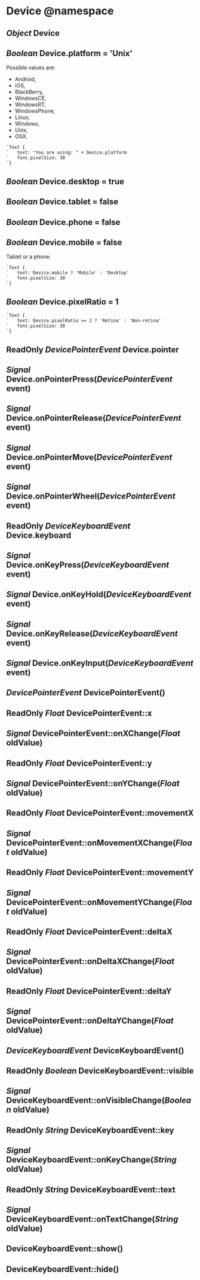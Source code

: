 Device @namespace
=================

*Object* Device
---------------

*Boolean* Device.platform = 'Unix'
----------------------------------

Possible values are:
 - Android,
 - iOS,
 - BlackBerry,
 - WindowsCE,
 - WindowsRT,
 - WindowsPhone,
 - Linux,
 - Windows,
 - Unix,
 - OSX.

```nml
`Text {
`   text: "You are using: " + Device.platform
`   font.pixelSize: 30
`}
```

*Boolean* Device.desktop = true
-------------------------------

*Boolean* Device.tablet = false
-------------------------------

*Boolean* Device.phone = false
------------------------------

*Boolean* Device.mobile = false
-------------------------------

Tablet or a phone.

```nml
`Text {
`   text: Device.mobile ? 'Mobile' : 'Desktop'
`   font.pixelSize: 30
`}
```

*Boolean* Device.pixelRatio = 1
-------------------------------

```nml
`Text {
`   text: Device.pixelRatio >= 2 ? 'Retina' : 'Non-retina'
`   font.pixelSize: 30
`}
```

ReadOnly *DevicePointerEvent* Device.pointer
--------------------------------------------

*Signal* Device.onPointerPress(*DevicePointerEvent* event)
----------------------------------------------------------

*Signal* Device.onPointerRelease(*DevicePointerEvent* event)
------------------------------------------------------------

*Signal* Device.onPointerMove(*DevicePointerEvent* event)
---------------------------------------------------------

*Signal* Device.onPointerWheel(*DevicePointerEvent* event)
----------------------------------------------------------

ReadOnly *DeviceKeyboardEvent* Device.keyboard
----------------------------------------------

*Signal* Device.onKeyPress(*DeviceKeyboardEvent* event)
-------------------------------------------------------

*Signal* Device.onKeyHold(*DeviceKeyboardEvent* event)
------------------------------------------------------

*Signal* Device.onKeyRelease(*DeviceKeyboardEvent* event)
---------------------------------------------------------

*Signal* Device.onKeyInput(*DeviceKeyboardEvent* event)
-------------------------------------------------------

*DevicePointerEvent* DevicePointerEvent()
-----------------------------------------

ReadOnly *Float* DevicePointerEvent::x
--------------------------------------

## *Signal* DevicePointerEvent::onXChange(*Float* oldValue)

ReadOnly *Float* DevicePointerEvent::y
--------------------------------------

## *Signal* DevicePointerEvent::onYChange(*Float* oldValue)

ReadOnly *Float* DevicePointerEvent::movementX
----------------------------------------------

## *Signal* DevicePointerEvent::onMovementXChange(*Float* oldValue)

ReadOnly *Float* DevicePointerEvent::movementY
----------------------------------------------

## *Signal* DevicePointerEvent::onMovementYChange(*Float* oldValue)

ReadOnly *Float* DevicePointerEvent::deltaX
----------------------------------------------

## *Signal* DevicePointerEvent::onDeltaXChange(*Float* oldValue)

ReadOnly *Float* DevicePointerEvent::deltaY
----------------------------------------------

## *Signal* DevicePointerEvent::onDeltaYChange(*Float* oldValue)

*DeviceKeyboardEvent* DeviceKeyboardEvent()
-------------------------------------------

ReadOnly *Boolean* DeviceKeyboardEvent::visible
----------------------------------------------

## *Signal* DeviceKeyboardEvent::onVisibleChange(*Boolean* oldValue)

ReadOnly *String* DeviceKeyboardEvent::key
------------------------------------------

## *Signal* DeviceKeyboardEvent::onKeyChange(*String* oldValue)

ReadOnly *String* DeviceKeyboardEvent::text
-------------------------------------------

## *Signal* DeviceKeyboardEvent::onTextChange(*String* oldValue)

DeviceKeyboardEvent::show()
---------------------------

DeviceKeyboardEvent::hide()
---------------------------

